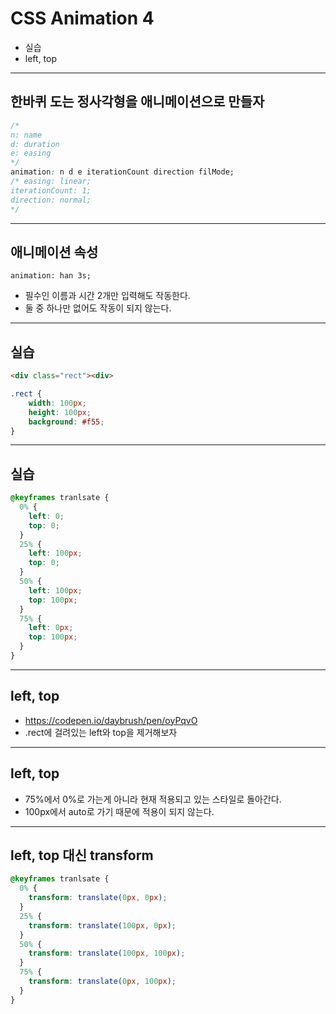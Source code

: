 # CSS Animation 4
* 실습
* left, top


---
## 한바퀴 도는 정사각형을 애니메이션으로 만들자

```css
/*
n: name
d: duration
e: easing
*/
animation: n d e iterationCount direction filMode;
/* easing: linear;
iterationCount: 1;
direction: normal;
*/

```
---
## 애니메이션 속성
```
animation: han 3s;
```
* 필수인 이름과 시간 2개만 입력해도 작동한다.
* 둘 중 하나만 없어도 작동이 되지 않는다.

---
## 실습
```html
<div class="rect"><div>
```
```css
.rect {
	width: 100px;
	height: 100px;
	background: #f55;
}
```

---
## 실습
```css
@keyframes tranlsate {
  0% {
    left: 0;
    top: 0;
  }
  25% {
    left: 100px;
    top: 0;
  }
  50% {
    left: 100px;
    top: 100px;
  }
  75% {
    left: 0px;
    top: 100px;
  }
}
```
---
## left, top

* https://codepen.io/daybrush/pen/oyPqvO
* .rect에 걸려있는 left와 top을 제거해보자

---

## left, top
* 75%에서 0%로 가는게 아니라 현재 적용되고 있는 스타일로 돌아간다.
* 100px에서 auto로 가기 때문에 적용이 되지 않는다.


---

## left, top 대신 transform

```css
@keyframes tranlsate {
  0% {
    transform: translate(0px, 0px);
  }
  25% {
    transform: translate(100px, 0px);
  }
  50% {
    transform: translate(100px, 100px);
  }
  75% {
    transform: translate(0px, 100px);
  }
}
```